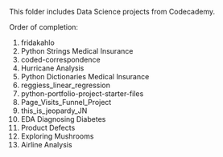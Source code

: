 This folder includes Data Science projects from Codecademy. 

Order of completion:
1. fridakahlo
2. Python Strings Medical Insurance
3. coded-correspondence
4. Hurricane Analysis
5. Python Dictionaries Medical Insurance
6. reggiess_linear_regression
7. python-portfolio-project-starter-files
8. Page_Visits_Funnel_Project
9. this_is_jeopardy_JN
10. EDA Diagnosing Diabetes
11. Product Defects
12. Exploring Mushrooms
13. Airline Analysis
